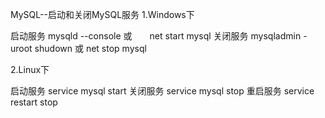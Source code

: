 MySQL--启动和关闭MySQL服务
1.Windows下

启动服务
mysqld --console
或　　net start mysql
关闭服务
mysqladmin -uroot shudown
或 net stop mysql

2.Linux下

启动服务
service mysql start
关闭服务
service mysql stop
重启服务
service restart stop